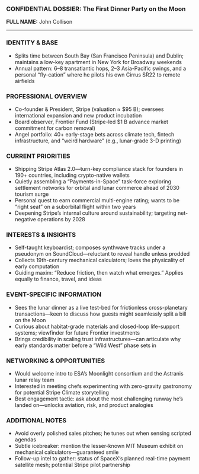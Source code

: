 ### CONFIDENTIAL DOSSIER: The First Dinner Party on the Moon

**FULL NAME:** John Collison

---
### IDENTITY & BASE
- Splits time between South Bay (San Francisco Peninsula) and Dublin; maintains a low-key apartment in New York for Broadway weekends  
- Annual pattern: 6–8 transatlantic hops, 2–3 Asia-Pacific swings, and a personal “fly-cation” where he pilots his own Cirrus SR22 to remote airfields

### PROFESSIONAL OVERVIEW
- Co-founder & President, Stripe (valuation ≈ $95 B); oversees international expansion and new product incubation  
- Board observer, Frontier Fund (Stripe-led $1 B advance market commitment for carbon removal)  
- Angel portfolio: 40+ early-stage bets across climate tech, fintech infrastructure, and “weird hardware” (e.g., lunar-grade 3-D printing)

### CURRENT PRIORITIES
- Shipping Stripe Atlas 2.0—turn-key compliance stack for founders in 190+ countries, including crypto-native wallets  
- Quietly assembling a “Payments-in-Space” task-force exploring settlement networks for orbital and lunar commerce ahead of 2030 tourism surge  
- Personal quest to earn commercial multi-engine rating; wants to be “right seat” on a suborbital flight within two years  
- Deepening Stripe’s internal culture around sustainability; targeting net-negative operations by 2028

### INTERESTS & INSIGHTS
- Self-taught keyboardist; composes synthwave tracks under a pseudonym on SoundCloud—reluctant to reveal handle unless prodded  
- Collects 19th-century mechanical calculators; loves the physicality of early computation  
- Guiding maxim: “Reduce friction, then watch what emerges.” Applies equally to finance, travel, and ideas

### EVENT-SPECIFIC INFORMATION
- Sees the lunar dinner as a live test-bed for frictionless cross-planetary transactions—keen to discuss how guests might seamlessly split a bill on the Moon  
- Curious about habitat-grade materials and closed-loop life-support systems; viewfinder for future Frontier investments  
- Brings credibility in scaling trust infrastructures—can articulate why early standards matter before a “Wild West” phase sets in

### NETWORKING & OPPORTUNITIES
- Would welcome intro to ESA’s Moonlight consortium and the Astranis lunar relay team  
- Interested in meeting chefs experimenting with zero-gravity gastronomy for potential Stripe Climate storytelling  
- Best engagement tactic: ask about the most challenging runway he’s landed on—unlocks aviation, risk, and product analogies

### ADDITIONAL NOTES
- Avoid overly polished sales pitches; he tunes out when sensing scripted agendas  
- Subtle icebreaker: mention the lesser-known MIT Museum exhibit on mechanical calculators—guaranteed smile  
- Follow-up intel to gather: status of SpaceX’s planned real-time payment satellite mesh; potential Stripe pilot partnership